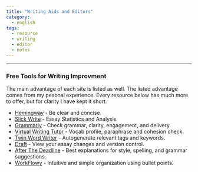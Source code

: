 ```yaml
---
title: "Writing Aids and Editors"
category: 
  - english
tags: 
  - resource
  - writing
  - editor
  - notes
---
```


--- 

### Free Tools for Writing Improvment
The main advantage of each site is listed as well. The listed advantage comes from my pesonal experience. Every resource below has much more to offer, but for clarity I have kept it short. 
* [Hemingway](http://www.hemingwayapp.com/) - Be clear and concise. 
* [Slick Write](https://www.slickwrite.com/) - Essay Statistics and Analysis 
* [Grammarly](grammarly.com) - Check grammar, clarity, engagement, and delivery.
* [Virtual Writing Tutpr](https://virtualwritingtutor.com/)  - Vocab profile, paraphrase and cohesion check. 
* [Twin Word Writer](https://www.twinword.com/writer/) - Autogenerate relevant tags and keywords.
* [Draft](draftin.com) - View your essay changes and version control. 
* [After The Deadline](https://www.polishmywriting.com/) - Best explanations for style, spelling, and grammar suggestions. 
* [WorkFlowy](https://workflowy.com/) - Intuitive and simple organization using bullet points. 

    
